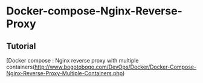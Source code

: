 Docker-compose-Nginx-Reverse-Proxy
===================================

Tutorial
---------

[Docker compose : Nginx reverse proxy with multiple containers(http://www.bogotobogo.com/DevOps/Docker/Docker-Compose-Nginx-Reverse-Proxy-Multiple-Containers.php) 
